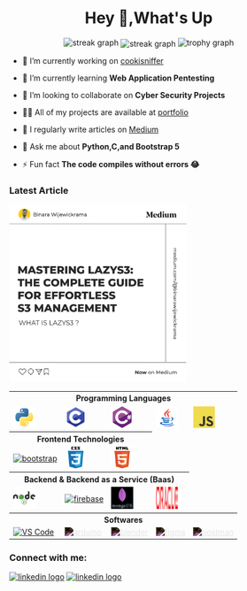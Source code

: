 <h1 align="center">Hey 👋,What's Up</h1>
<div align="center">
  <img src="https://streak-stats.demolab.com?user=mrcookee&locale=en&mode=daily&theme=dracula&hide_border=false&border_radius=5&order=3" height="150" alt="streak graph"  />
  <img align="center" src="https://github-readme-stats.vercel.app/api/top-langs?username=mrcooke&show_icons=true&locale=en&layout=compact&theme=dracula&hide_border=false&border_radius=5&order=3" height="150" alt="streak graph" />
  <img src="https://github-profile-trophy.vercel.app?username=mrcookee&theme=dracula&column=-1&row=1&margin-w=8&margin-h=8&no-bg=false&no-frame=false&order=4" height="150" alt="trophy graph"  />
</div>

- 🔭 I’m currently working on [cookisniffer](https://github.com/mrcookee/cookisniffer)

- 🌱 I’m currently learning **Web Application Pentesting**

- 👯 I’m looking to collaborate on **Cyber Security Projects**

- 👨‍💻 All of my projects are available at [portfolio](portfolio)

- 📝 I regularly write articles on [Medium](https://medium.com/@binarawijewickrama)

- 💬 Ask me about **Python,C,and Bootstrap 5**

- ⚡ Fun fact **The code compiles without errors 😂**

<h3 align="left">Latest Article</h3>
<a href="https://medium.com/@binarawijewickrama/mastering-lazys3-the-complete-guide-for-effortless-s3-management-36280c904704" target="_blank" rel="noreferrer">
        <img src="assets/Mediumlazy3Post.png" height="320" width="320" frameborder="0" allowfullscreen="" title="Embedded post">
    </a>
    
<div align="left">
    <table>
        <!-- Programming Languages Section -->
        <tr>
            <th colspan="5">Programming Languages</th>
        </tr>
        <tr>
            <td><a href="https://www.python.org" target="_blank" rel="noreferrer">
                    <img src="https://raw.githubusercontent.com/devicons/devicon/master/icons/python/python-original.svg"
                        alt="python" width="40" height="40" />
                </a></td>
            <td><a href="https://www.cprogramming.com/" target="_blank" rel="noreferrer">
                    <img src="assets/c.png" alt="c" width="40" height="40" />
                </a></td>
            <td><a href="https://www.w3schools.com/cs/" target="_blank" rel="noreferrer">
                    <img src="https://raw.githubusercontent.com/devicons/devicon/master/icons/csharp/csharp-original.svg"
                        alt="csharp" width="40" height="40" />
                </a></td>
            <td><a href="https://www.java.com" target="_blank" rel="noreferrer">
                    <img src="assets/java.gif" alt="java" width="40" height="40" />
                </a></td>
            <td><a href="https://developer.mozilla.org/en-US/docs/Web/JavaScript" target="_blank" rel="noreferrer">
                    <img src="https://raw.githubusercontent.com/devicons/devicon/master/icons/javascript/javascript-original.svg"
                        alt="javascript" width="40" height="40" />
                </a></td>
        </tr>
        <!-- Frontend Technologies Section -->
        <tr>
            <th colspan="3">Frontend Technologies</th>
        </tr>
        <tr>
            <td><a href="https://getbootstrap.com" target="_blank" rel="noreferrer">
                    <img src="https://getbootstrap.com/docs/5.3/assets/brand/bootstrap-logo-shadow.png" alt="bootstrap"
                        width="40" height="40" />
                </a></td>
            <td><a href="https://www.w3schools.com/css/" target="_blank" rel="noreferrer">
                    <img src="https://raw.githubusercontent.com/devicons/devicon/master/icons/css3/css3-original-wordmark.svg"
                        alt="css3" width="40" height="40" />
                </a></td>
            <td><a href="https://www.w3.org/html/" target="_blank" rel="noreferrer">
                    <img src="https://raw.githubusercontent.com/devicons/devicon/master/icons/html5/html5-original-wordmark.svg"
                        alt="html5" width="40" height="40" />
                </a></td>
        </tr>
        <!-- Backend & Backend as a Service (Baas) Section -->
        <tr>
            <th colspan="4">Backend & Backend as a Service (Baas)</th>
        </tr>
        <tr>
            <td><a href="https://nodejs.org" target="_blank" rel="noreferrer">
                    <img src="https://raw.githubusercontent.com/devicons/devicon/master/icons/nodejs/nodejs-original-wordmark.svg"
                        alt="nodejs" width="40" height="40" />
                </a></td>
            <td><a href="https://firebase.google.com/" target="_blank" rel="noreferrer">
                    <img src="https://www.vectorlogo.zone/logos/firebase/firebase-icon.svg" alt="firebase" width="40"
                        height="40" />
                </a></td>
            <td><a href="https://www.mongodb.com/" target="_blank" rel="noreferrer">
                    <img src="https://raw.githubusercontent.com/devicons/devicon/master/icons/mongodb/mongodb-original-wordmark.svg"
                        alt="mongodb" width="40" height="40" style="filter: invert(1) brightness(100%);" />
                </a></td>
            <td><a href="https://www.oracle.com/" target="_blank" rel="noreferrer">
                    <img src="assets/oracle.png" alt="oracle" width="40" height="40" />
                </a></td>
        </tr>
        <!-- Softwares Section -->
        <tr>
            <th colspan="5">Softwares</th>
        </tr>
        <tr>
            <td><a href="https://code.visualstudio.com" target="_blank" rel="noreferrer">
                    <img src="https://code.visualstudio.com/assets/images/code-stable.png" alt="VS Code" width="40"
                        height="40" />
                </a></td>
            <td><a href="https://www.arduino.cc/" target="_blank" rel="noreferrer">
                    <img src="https://cdn.worldvectorlogo.com/logos/arduino-1.svg" alt="arduino" width="40" height="40"
                        style="filter: invert(1) brightness(100%);" />
                </a></td>
            <td><a href="https://www.blender.org/" target="_blank" rel="noreferrer">
                    <img src="https://download.blender.org/branding/community/blender_community_badge_white.svg"
                        alt="blender" width="40" height="40" style="filter: invert(1) brightness(100%);" />
                </a></td>
            <td><a href="https://www.figma.com/" target="_blank" rel="noreferrer">
                    <img src="https://www.vectorlogo.zone/logos/figma/figma-icon.svg" alt="figma" width="40" height="40"
                        style="filter: invert(1) brightness(100%);" />
                </a></td>
            <td><a href="https://postman.com" target="_blank" rel="noreferrer">
                    <img src="https://www.vectorlogo.zone/logos/getpostman/getpostman-icon.svg" alt="postman" width="40"
                        height="40" style="filter: invert(1) brightness(100%);" />
                </a></td>
        </tr>
    </table>
</div>



<h3 align="left">Connect with me:</h3>
<p align="left">
    <a href="https://linkedin.com/in/binara-wijewickrama" target="blank"><img src="https://img.shields.io/static/v1?message=LinkedIn&logo=linkedin&label=&color=0077B5&logoColor=white&labelColor=&style=for-the-badge" height="35" alt="linkedin logo"  /></a>
    <a href="https://medium.com/@binarawijewickrama" target="blank"><img src="https://img.shields.io/static/v1?message=Medium&logo=Medium&label=&color=ffffff&logoColor=000000&labelColor=&style=for-the-badge" height="35" alt="linkedin logo"  /></a>
</p>
